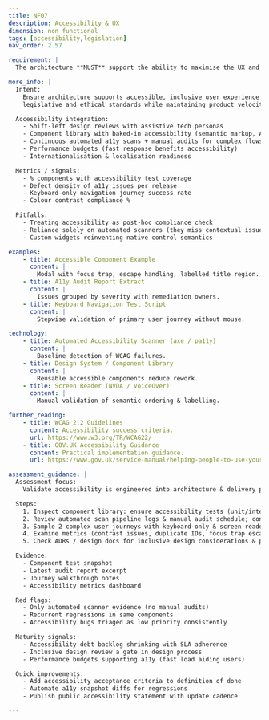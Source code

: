 ```yaml
---
title: NF07
description: Accessibility & UX
dimension: non functional
tags: [accessibility,legislation]
nav_order: 2.57

requirement: |
  The architecture **MUST** support the ability to maximise the UX and supports accessibility needs and legislation. 

more_info: |
  Intent:
    Ensure architecture supports accessible, inclusive user experience meeting
    legislative and ethical standards while maintaining product velocity.

  Accessibility integration:
    - Shift-left design reviews with assistive tech personas
    - Component library with baked-in accessibility (semantic markup, ARIA)
    - Continuous automated a11y scans + manual audits for complex flows
    - Performance budgets (fast response benefits accessibility)
    - Internationalisation & localisation readiness

  Metrics / signals:
    - % components with accessibility test coverage
    - Defect density of a11y issues per release
    - Keyboard-only navigation journey success rate
    - Colour contrast compliance %

  Pitfalls:
    - Treating accessibility as post-hoc compliance check
    - Reliance solely on automated scanners (they miss contextual issues)
    - Custom widgets reinventing native control semantics

examples: 
    - title: Accessible Component Example
      content: |
        Modal with focus trap, escape handling, labelled title region.
    - title: A11y Audit Report Extract
      content: |
        Issues grouped by severity with remediation owners.
    - title: Keyboard Navigation Test Script
      content: |
        Stepwise validation of primary user journey without mouse.

technology:
    - title: Automated Accessibility Scanner (axe / pa11y)
      content: |
        Baseline detection of WCAG failures.
    - title: Design System / Component Library
      content: |
        Reusable accessible components reduce rework.
    - title: Screen Reader (NVDA / VoiceOver)
      content: |
        Manual validation of semantic ordering & labelling.

further_reading:
    - title: WCAG 2.2 Guidelines
      content: Accessibility success criteria.
      url: https://www.w3.org/TR/WCAG22/
    - title: GOV.UK Accessibility Guidance
      content: Practical implementation guidance.
      url: https://www.gov.uk/service-manual/helping-people-to-use-your-service

assessment_guidance: |
  Assessment focus:
    Validate accessibility is engineered into architecture & delivery processes, not retrofitted.

  Steps:
    1. Inspect component library: ensure accessibility tests (unit/integration) exist for interactive components.
    2. Review automated scan pipeline logs & manual audit schedule; confirm recent executive summary of findings.
    3. Sample 2 complex user journeys with keyboard-only & screen reader—verify no blocking issues.
    4. Examine metrics (contrast issues, duplicate IDs, focus trap escapes) trend across releases.
    5. Check ADRs / design docs for inclusive design considerations & performance trade-offs.

  Evidence:
    - Component test snapshot
    - Latest audit report excerpt
    - Journey walkthrough notes
    - Accessibility metrics dashboard

  Red flags:
    - Only automated scanner evidence (no manual audits)
    - Recurrent regressions in same components
    - Accessibility bugs triaged as low priority consistently

  Maturity signals:
    - Accessibility debt backlog shrinking with SLA adherence
    - Inclusive design review a gate in design process
    - Performance budgets supporting a11y (fast load aiding users)

  Quick improvements:
    - Add accessibility acceptance criteria to definition of done
    - Automate a11y snapshot diffs for regressions
    - Publish public accessibility statement with update cadence

---
```

